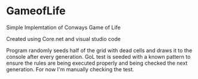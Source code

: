 # GameofLife
Simple Implemtation of Conways Game of Life

Created using Core.net and visual studio code

Program randomly seeds half of the grid with dead cells and draws it to the console after every generation.
GoL test is seeded with a known pattern to ensure the rules are being executed properly and being checked the next generation.
For now I'm manually checking the test. 
